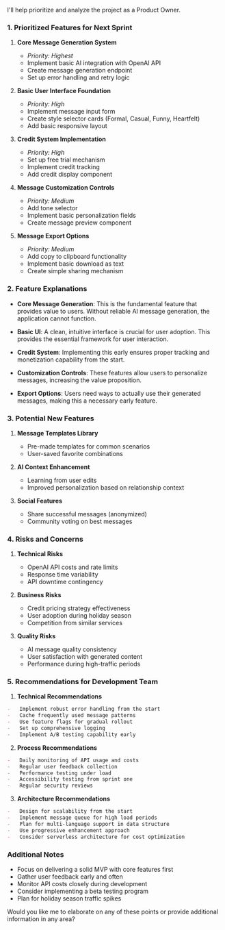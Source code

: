 I'll help prioritize and analyze the project as a Product Owner.

### 1. Prioritized Features for Next Sprint

1. **Core Message Generation System**

    - _Priority: Highest_
    - Implement basic AI integration with OpenAI API
    - Create message generation endpoint
    - Set up error handling and retry logic

2. **Basic User Interface Foundation**

    - _Priority: High_
    - Implement message input form
    - Create style selector cards (Formal, Casual, Funny, Heartfelt)
    - Add basic responsive layout

3. **Credit System Implementation**

    - _Priority: High_
    - Set up free trial mechanism
    - Implement credit tracking
    - Add credit display component

4. **Message Customization Controls**

    - _Priority: Medium_
    - Add tone selector
    - Implement basic personalization fields
    - Create message preview component

5. **Message Export Options**
    - _Priority: Medium_
    - Add copy to clipboard functionality
    - Implement basic download as text
    - Create simple sharing mechanism

### 2. Feature Explanations

-   **Core Message Generation**: This is the fundamental feature that provides value to users.
    Without reliable AI message generation, the application cannot function.

-   **Basic UI**: A clean, intuitive interface is crucial for user adoption. This provides the
    essential framework for user interaction.

-   **Credit System**: Implementing this early ensures proper tracking and monetization capability
    from the start.

-   **Customization Controls**: These features allow users to personalize messages, increasing the
    value proposition.

-   **Export Options**: Users need ways to actually use their generated messages, making this a
    necessary early feature.

### 3. Potential New Features

1. **Message Templates Library**

    - Pre-made templates for common scenarios
    - User-saved favorite combinations

2. **AI Context Enhancement**

    - Learning from user edits
    - Improved personalization based on relationship context

3. **Social Features**
    - Share successful messages (anonymized)
    - Community voting on best messages

### 4. Risks and Concerns

1. **Technical Risks**

    - OpenAI API costs and rate limits
    - Response time variability
    - API downtime contingency

2. **Business Risks**

    - Credit pricing strategy effectiveness
    - User adoption during holiday season
    - Competition from similar services

3. **Quality Risks**
    - AI message quality consistency
    - User satisfaction with generated content
    - Performance during high-traffic periods

### 5. Recommendations for Development Team

1. **Technical Recommendations**

```markdown
-   Implement robust error handling from the start
-   Cache frequently used message patterns
-   Use feature flags for gradual rollout
-   Set up comprehensive logging
-   Implement A/B testing capability early
```

2. **Process Recommendations**

```markdown
-   Daily monitoring of API usage and costs
-   Regular user feedback collection
-   Performance testing under load
-   Accessibility testing from sprint one
-   Regular security reviews
```

3. **Architecture Recommendations**

```markdown
-   Design for scalability from the start
-   Implement message queue for high load periods
-   Plan for multi-language support in data structure
-   Use progressive enhancement approach
-   Consider serverless architecture for cost optimization
```

### Additional Notes

-   Focus on delivering a solid MVP with core features first
-   Gather user feedback early and often
-   Monitor API costs closely during development
-   Consider implementing a beta testing program
-   Plan for holiday season traffic spikes

Would you like me to elaborate on any of these points or provide additional information in any area?
